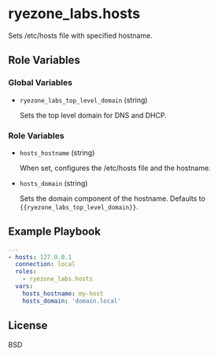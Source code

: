 ryezone_labs.hosts
=========

Sets /etc/hosts file with specified hostname.

Role Variables
--------------

### Global Variables

- `ryezone_labs_top_level_domain` (string)

   Sets the top level domain for DNS and DHCP.

### Role Variables

- `hosts_hostname` (string)

   When set, configures the /etc/hosts file and the hostname.

- `hosts_domain` (string)

   Sets the domain component of the hostname.  Defaults to `{{ryezone_labs_top_level_domain}}`.

Example Playbook
----------------

```yaml
---
- hosts: 127.0.0.1
  connection: local
  roles:
    - ryezone_labs.hosts
  vars:
    hosts_hostname: my-host
    hosts_domain: 'domain.local'
```

License
-------

BSD

